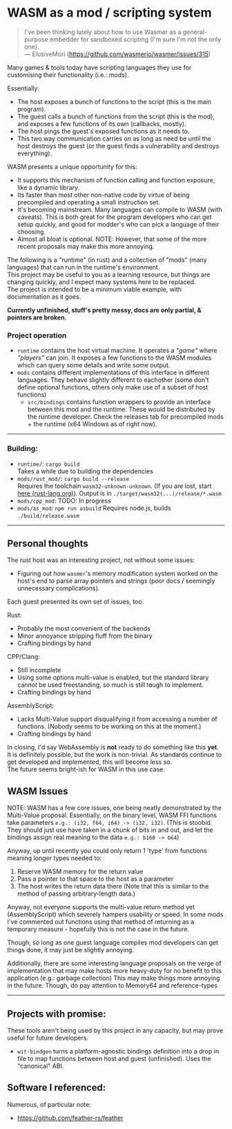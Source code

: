 # WASM as a mod / scripting system

> I've been thinking lately about how to use Wasmer as a general-purpose embedder for sandboxed scripting (I'm sure I'm not the only one).  
> &mdash; ElusiveMori (https://github.com/wasmerio/wasmer/issues/315)

Many games & tools today have scripting languages they use for customising their functionality (i.e.: mods).

Essentially:
- The host exposes a bunch of functions to the script (this is the main program).
- The guest calls a bunch of functions from the script (this is the mod), and exposes a few functions of its own (callbacks, mostly).
- The host pings the guest's exposed functions as it needs to.
- This two way communication carries on as long as need be until the host destroys the guest (or the guest finds a vulnerability and destroys everything).

WASM presents a unique opportunity for this:
- It supports this mechanism of function calling and function exposure, like a dynamic library.
- Its faster than most other non-native code by virtue of being precompiled and operating a small instruction set.
- It's becoming mainstream. Many languages can compile to WASM (with caveats). This is both great for the program developers who can get setup quickly, and good for modder's who can pick a language of their choosing.
- Almost all bloat is optional. NOTE: However, that some of the more recent proposals may make this more annoying.

The following is a "runtime" (in rust) and a collection of "mods" (many languages) that can run in the runtime's environment.  
This project may be useful to you as a learning resource, but things are changing quickly, and I expect many systems here to be replaced.  
The project is intended to be a minimum viable example, with documentation as it goes.

**Currently unfinished, stuff's pretty messy, docs are only partial, & pointers are broken**.


### Project operation
- `runtime` contains the host virtual machine. It operates a *"game"* where *"players"* can join. It exposes a few functions to the WASM modules which can query some details and write some output.
- `mods` contains different implementations of this interface in different languages. They behave slightly different to eachother (some don't define optional functions, others only make use of a subset of host functions)
    - `src/bindings` contains function wrappers to provide an interface between this mod and the runtime. These would be distributed by the runtime developer.
Check the releases tab for precompiled mods + the runtime (x64 Windows as of right now).

-------
### Building:
- `runtime/`: `cargo build`  
    Takes a while due to building the dependencies
- `mods/rust_mod/`: `cargo build --release`  
    Requires the toolchain `wasm32-unknown-unknown`.
    (If you are lost, start [here (rust-lang.org)](https://www.rust-lang.org/learn/get-started)).
    Output is in `./target/wasm32(...)/release/*.wasm`
- `mods/cpp_mod`: TODO: In progress
- `mods/as_mod`: `npm run asbuild`
    Requires node.js, builds `./build/release.wasm`

-------
## Personal thoughts
The rust host was an interesting project, not without some issues:
- Figuring out how `wasmer`'s memory modification system worked on the host's end to parse array pointers and strings (poor docs / seemingly unnecessary complications).

Each guest presented its own set of issues, too.

Rust:
- Probably the most convenient of the backends
- Minor annoyance stripping fluff from the binary
- Crafting bindings by hand

CPP/Clang:
- Still incomplete
- Using some options multi-value is enabled, but the standard library cannot be used freestanding, so much is still tough to implement.
- Crafting bindings by hand

AssemblyScript:
- Lacks Multi-Value support disqualifying it from accessing a number of functions. (Nobody seems to be working on this at the moment.)
- Crafting bindings by hand

In closing, I'd say WebAssembly is **not** ready to do something like this **yet**.  
It is definitely possible, but the work is non-trivial.
As standards continue to get developed and implemented, this will become less so.  
The future seems bright-ish for WASM in this use case.

## WASM Issues
NOTE: WASM has a few core issues, one being neatly demonstrated by the Multi-Value proposal.
Essentially, on the binary level, WASM FFI functions take parameters `e.g.: (i32, f64, i64) -> (i32, i32)`.
(This is stoobid. They should just use have taken in a chunk of bits in and out, and let the bindings assign real meaning to the data `e.g.: b160 -> b64`)

Anyway, up until recently you could only return 1 'type' from functions meaning longer types needed to:
1. Reserve WASM memory for the return value
2. Pass a pointer to that space to the host as a parameter
3. The host writes the return data there
(Note that this is similar to the method of passing arbitrary-length data.)

Anyway, not everyone supports the multi-value return method yet (AssemblyScript) which severely hampers usability or speed.
In some mods I've commented out functions using that method of returning as a temporary measure - hopefully this is not the case in the future.

Though, so long as one guest language compiles mod developers can get things done, it may just be slightly annoying.

Additionally, there are some interesting language proposals on the verge of implementation that may make hosts more heavy-duty for no benefit to this application (e.g.: garbage collection)
This may make things more annoying in the future.
Though, do pay attention to Memory64 and reference-types

----
## Projects with promise:
These tools aren't being used by this project in any capacity, but may prove useful for future developers.
- `wit-bindgen` turns a platform-agnostic bindings definition into a drop in file to map functions between host and guest (unfinished). Uses the "canonical" ABI.

## Software I referenced:
Numerous, of particular note:
- https://github.com/feather-rs/feather